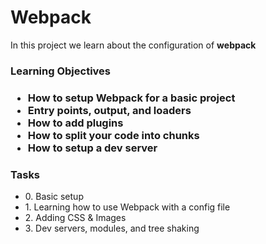 <h1>Webpack</h1>
<p>In this project we learn about the configuration of <strong>webpack</strong></p>
<h3>Learning Objectives<h3>
<ul>
    <li>How to setup Webpack for a basic project</li>
    <li>Entry points, output, and loaders</li>
    <li>How to add plugins</li>
    <li>How to split your code into chunks</li>
    <li>How to setup a dev server</li>
</ul>
<h3>Tasks</h3>
<ul>
    <li>0. Basic setup</li>
    <li>1. Learning how to use Webpack with a config file</li>
    <li>2. Adding CSS & Images</li>
    <li>3. Dev servers, modules, and tree shaking</li>
</ul>